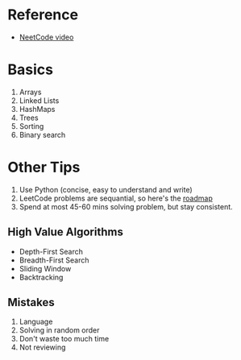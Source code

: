 # Reference
- [NeetCode video](https://www.youtube.com/watch?v=8wysIxzqgPI)

# Basics
1. Arrays
2. Linked Lists
3. HashMaps
4. Trees
5. Sorting
6. Binary search

# Other Tips
1. Use Python (concise, easy to understand and write)
2. LeetCode problems are sequantial, so here's the [roadmap](https://neetcode.io/roadmap)
3. Spend at most 45-60 mins solving problem, but stay consistent.

## High Value Algorithms
- Depth-First Search
- Breadth-First Search
- Sliding Window
- Backtracking

## Mistakes
1. Language
2. Solving in random order
3. Don't waste too much time
4. Not reviewing
